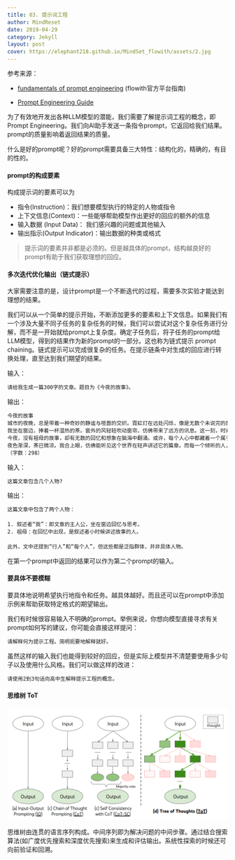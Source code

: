```yaml
---
title: 03. 提示词工程
author: MindReset
date: 2019-04-29
category: Jekyll
layout: post
cover: https://elephant218.github.io/MindSet_flowith/assets/2.jpg
---
```


参考来源：

- [fundamentals of prompt engineering][1] (flowith官方平台指南)

- [Prompt Engineering Guide][2]



为了有效地开发出各种LLM模型的潜能，我们需要了解提示词工程的概念，即Prompt Engineering。我们向AI助手发送一条指令prompt，它返回给我们结果。prompt的质量影响着返回结果的质量。

什么是好的prompt呢？好的prompt需要具备三大特性：结构化的，精确的，有目的性的。



#### prompt的构成要素

构成提示词的要素可以为

- 指令(Instruction)：我们想要模型执行的特定的人物或指令
- 上下文信息(Context)：一些能够帮助模型作出更好的回应的额外的信息
- 输入数据 (Input Data)： 我们感兴趣的问题或其他输入
- 输出指示(Output Indicator)：输出数据的种类或格式

> 提示词的要素并非都是必须的。但是越具体的prompt，结构越良好的prompt有助于我们获取理想的回应。



#### 多次迭代优化输出（链式提示）

大家需要注意的是，设计prompt是一个不断迭代的过程，需要多次实验才能达到理想的结果。

我们可以从一个简单的提示开始，不断添加更多的要素和上下文信息。如果我们有一个涉及大量不同子任务的复杂任务的时候，我们可以尝试对这个复杂任务进行分解，而不是一开始就给prompt上复杂度。确定子任务后，将子任务的prompt给LLM模型，得到的结果作为新的prompt的一部分。这也称为链式提示 prompt chaining。链式提示可以完成很复杂的任务。在提示链条中对生成的回应进行转换处理，直至达到我们期望的结果。

输入：

```cmd
请给我生成一篇300字的文章。题目为《今夜的故事》。
```
输出：
```cmd
今夜的故事
城市的夜晚，总是带着一种奇妙的静谧与喧嚣的交织。霓虹灯在远处闪烁，像是无数个未说完的故事，在黑暗中悄悄低语。街道上行人渐稀，只有偶尔驶过的车辆，划破这片宁静，留下一串转瞬即逝的光痕。
我坐在窗边，捧着一杯温热的茶。窗外的风轻轻吹动窗帘，仿佛带来了远方的讯息。这一刻，时间似乎变得缓慢，思绪也随之飘远。我想起小时候，祖母总是在这样的夜晚，为我讲述那些古老而迷人的传说。她的声音柔和而坚定，每一个故事都像是一颗种子，悄悄埋进我心灵的土壤。
今夜，没有祖母的故事，却有无数的回忆和想象在脑海中翻涌。或许，每个人心中都藏着一个属于自己的“今夜的故事”——或许是未完成的梦想，或许是深埋心底的思念，又或许只是对平凡生活的一丝感慨。
夜色渐深，茶已微凉。我合上眼，仿佛能听见这个世界在轻声讲述它的篇章。而每一个倾听的人，也都是这故事的一部分。今夜的故事，未完待续，正如生活本身，永远充满未知与希望。
（字数：298）
```
输入：
```cmd
这篇文章包含几个人物?
```
输出：
```cmd
这篇文章中包含了两个人物：

1. 叙述者“我”：即文章的主人公，坐在窗边回忆与思考。  
2. 祖母：在回忆中出现，是叙述者小时候讲述故事的人。  

此外，文中还提到“行人”和“每个人”，但这些都是泛指群体，并非具体人物。
```

在第一个prompt中返回的结果可以作为第二个prompt的输入。



#### 要具体不要模糊

要具体地说明希望执行地指令和任务。越具体越好。而且还可以在prompt中添加示例来帮助获取特定格式的期望输出。

我们有时候很容易输入不明确的prompt。举例来说，你想向模型直接寻求有关prompt如何写的建议，你可能会直接这样提问：

```cmd
请解释何为提示工程。简明扼要地解释就好。
```

虽然这样的输入我们也能得到较好的回应，但是实际上模型并不清楚要使用多少句子以及使用什么风格。我们可以做这样的改进：

```cmd
请使用2到3句话向高中生解释提示工程的概念。
```



#### 思维树 ToT

<img src="assets/5.png" alt="TOT" style="zoom:50%;" />

思维树由连贯的语言序列构成。中间序列即为解决问题的中间步骤。通过结合搜索算法(如广度优先搜索和深度优先搜索)来生成和评估输出。系统性探索的时候还可向前验证和回溯。



[1]:https://doc.flowith.io/flow-mode-general-mode/fundamentals-of-prompt-engineering
[2]:https://www.promptingguide.ai/introduction
[3]: https://openai.com/index/introducing-deep-research/

[4]: https://flowith.io/conv/586a5ab9-5571-4126-bab3-3e5fbdba672f?U2FsdGVkX1+lNZSa0wJmP7n77P/+HAQBORz/2vraigFf/v6fEpWOKMritPD0IdAJHsyC9z2YFxV0IOyvFbCrMQ==
[5]: https://zh.wikipedia.org/wiki/%E6%8F%90%E7%A4%BA%E5%B7%A5%E7%A8%8B





